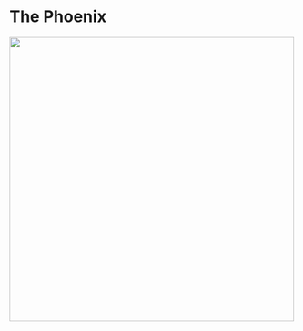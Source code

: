<html>
    <h1>
        The Phoenix
    </h1>
    <img src="https://www.google.com/url?sa=i&source=images&cd=&cad=rja&uact=8&ved=2ahUKEwiWyZap1ofkAhWhoFsKHVFjDNUQjRx6BAgBEAQ&url=%2Furl%3Fsa%3Di%26source%3Dimages%26cd%3D%26ved%3D%26url%3Dhttps%253A%252F%252Fdribbble.com%252Fshots%252F3308023-Fantasy-Phoenix%26psig%3DAOvVaw2mL_5IWfC88Sgu9SqY5a_k%26ust%3D1566054634455228&psig=AOvVaw2mL_5IWfC88Sgu9SqY5a_k&ust=1566054634455228" width="500">
</html>

